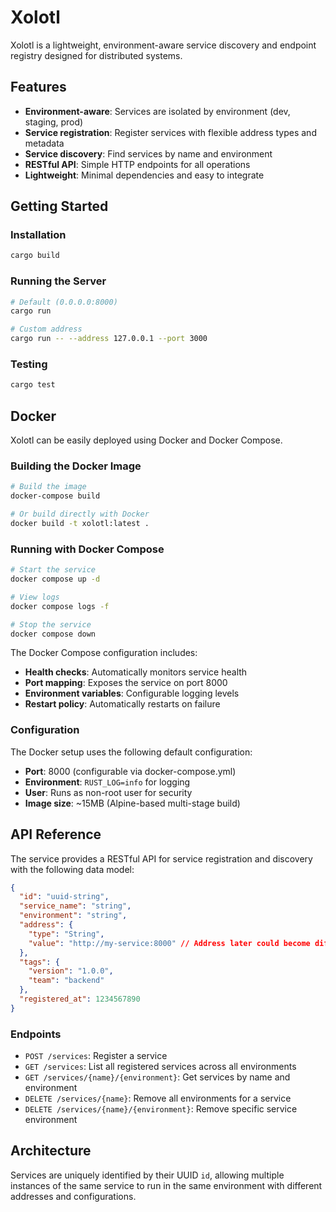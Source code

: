 # Xolotl
Xolotl is a lightweight, environment-aware service discovery and endpoint registry designed for distributed systems.

## Features
- **Environment-aware**: Services are isolated by environment (dev, staging, prod)
- **Service registration**: Register services with flexible address types and metadata
- **Service discovery**: Find services by name and environment
- **RESTful API**: Simple HTTP endpoints for all operations
- **Lightweight**: Minimal dependencies and easy to integrate

## Getting Started

### Installation
```bash
cargo build
```

### Running the Server
```bash
# Default (0.0.0.0:8000)
cargo run

# Custom address
cargo run -- --address 127.0.0.1 --port 3000
```

### Testing
```bash
cargo test
```

## Docker

Xolotl can be easily deployed using Docker and Docker Compose.

### Building the Docker Image
```bash
# Build the image
docker-compose build

# Or build directly with Docker
docker build -t xolotl:latest .
```

### Running with Docker Compose
```bash
# Start the service
docker compose up -d

# View logs
docker compose logs -f

# Stop the service
docker compose down
```

The Docker Compose configuration includes:
- **Health checks**: Automatically monitors service health
- **Port mapping**: Exposes the service on port 8000
- **Environment variables**: Configurable logging levels
- **Restart policy**: Automatically restarts on failure

### Configuration
The Docker setup uses the following default configuration:
- **Port**: 8000 (configurable via docker-compose.yml)
- **Environment**: `RUST_LOG=info` for logging
- **User**: Runs as non-root user for security
- **Image size**: ~15MB (Alpine-based multi-stage build)

## API Reference

The service provides a RESTful API for service registration and discovery with the following data model:

```json
{
  "id": "uuid-string",
  "service_name": "string",
  "environment": "string", 
  "address": {
    "type": "String",
    "value": "http://my-service:8000" // Address later could become different types like `http`, `grpc`, etc.
  },
  "tags": {
    "version": "1.0.0",
    "team": "backend"
  },
  "registered_at": 1234567890
}
```

### Endpoints
- `POST /services`: Register a service
- `GET /services`: List all registered services across all environments
- `GET /services/{name}/{environment}`: Get services by name and environment
- `DELETE /services/{name}`: Remove all environments for a service
- `DELETE /services/{name}/{environment}`: Remove specific service environment

## Architecture

Services are uniquely identified by their UUID `id`, allowing multiple instances of the same service to run in the same environment with different addresses and configurations.
